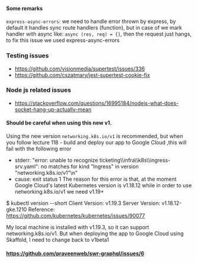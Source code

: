 #### Some remarks

`express-async-errors`: we need to handle error thrown by express, by default it handles sync route handlers (function), but in case of we mark handler with async like: `async (res, req) = {}`, then the request just hangs, to fix this issue we used express-async-errors

### Testing issues

- https://github.com/visionmedia/supertest/issues/336
- https://github.com/cszatmary/jest-supertest-cookie-fix

### Node js related issues

- https://stackoverflow.com/questions/16995184/nodejs-what-does-socket-hang-up-actually-mean

#### Should be careful when using this new v1.

Using the new version `networking.k8s.io/v1` is recommended, but when you follow lecture 118 - build and deploy our app to Google Cloud ,this will fail with the following error

- stderr: "error: unable to recognize
  ticketing\\\\infra\\\\k8s\\\\ingress-srv.yaml\": no matches for kind \"Ingress\" in version \"networking.k8s.io/v1\"\n"
- cause: exit status 1
  The reason for this error is that, at the moment Google Cloud's latest Kubernetes version is v1.18.12 while in order to use networking.k8s.io/v1 we need v1.19+

$ kubectl version --short
Client Version: v1.19.3
Server Version: v1.18.12-gke.1210
Reference: https://github.com/kubernetes/kubernetes/issues/90077

My local machine is installed with v1.19.3, so it can support networking.k8s.io/v1. But when deploying the app to Google Cloud using Skaffold, I need to change back to v1beta1

#### https://github.com/praveenweb/swr-graphql/issues/6

